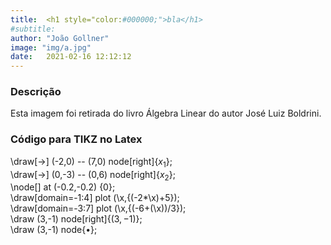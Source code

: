 ```yaml
---
title:  <h1 style="color:#000000;">bla</h1>
#subtitle:
author: "João Gollner"
image: "img/a.jpg"
date:   2021-02-16 12:12:12
---
```



### Descrição

<p style="text-align: justify;">
Esta imagem foi retirada do livro Álgebra Linear do autor José Luiz Boldrini.
</p>

### Código para TIKZ no Latex

<p style="text-align: justify;">

\draw[->] (-2,0) -- (7,0) node[right]{$x_{1}$}; <br>
\draw[->] (0,-3) -- (0,6) node[right]{$x_{2}$}; <br>
\node[] at (-0.2,-0.2) {$0$}; <br>
\draw[domain=-1:4] plot (\x,{(-2*\x)+5}); <br>
\draw[domain=-3:7] plot (\x,{(-6+(\x))/3}); <br>
\draw (3,-1) node[right]{$(3,-1)$}; <br>
\draw (3,-1) node{$\bullet$};

</p>
